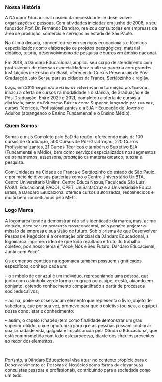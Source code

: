 <div class="card-header mb-5">
<h3 class="card-title">Nossa História</h3>
</div>
        <p>
            A Dândaro Educacional nasceu da necessidade de desenvolver organizações e pessoas.
            Com atividades iniciadas em junho de 2006, o seu fundador Prof. Dr. Fernando Dandaro, realizou consultorias em empresas da área de produção, comércio e serviços no estado de São Paulo.</p>
        <p>
            Na última década, concentrou-se em serviços educacionais e técnicos especializados como elaboração de projetos pedagógicos, material didático, tutoria, desenvolvimento de pesquisa e outros em âmbito nacional.</p>
        <p>
            Em 2018, a Dândaro Educacional, ampliou seu corpo de atendimento com profissionais de diversas especialidades e realizou parceria com grandes Instituições de Ensino do Brasil, oferecendo Cursos Presenciais de Pós-Graduação Lato Sensu para as cidades de Franca, Sertãozinho e região.</p>
        <p>
            Logo, em 2019 seguindo a visão de referência na formação profissional, iniciou a oferta de cursos na modalidade a distância, de Graduação e de Pós-Graduação. Entre 2020 e 2021, completou a oferta de cursos a distância, tanto da Educação Básica como Superior, lançando por sua vez, cursos Técnicos, Profissionalizantes e a EJA - Educação de Jovens e Adultos (abrangendo o Ensino Fundamental e o Ensino Médio).
        </p>
    </div>
    <div class="card-header mb-5">
        <h3 class="card-title">Quem Somos</h3>
    </div>
    <div class="card-body">
        <p>
            Somos o mais Completo polo EaD da região, oferecendo mais de 100 cursos de Graduação, 500 Cursos de Pós-Graduação, 220 Cursos Profissionalizantes, 21 Cursos Técnicos e também o Supletivo EJA (Fundamental e Médio), bem como serviços especializados nos segmentos de treinamentos, assessoria, produção de material didático, tutoria e pesquisa.</p>
	<p>
            Com Unidades na Cidade de Franca e Sertãozinho do estado de São Paulo, e por meio de diversas parcerias como o Centro Universitário UniBTA, Centro Universitário Unilins, Centro Educa Nexus, Faculdade São Luís, FASUL Educacional, FACOL, CPET, UniSantaCruz e a Universidade Educa Brasil, a Dândaro Educacional oferece cursos autorizados, reconhecidos e muito bem conceituados pelo MEC.</p>
    </div>
    <div class="card-header mb-5">
        <h3 class="card-title">Logo Marca</h3>
    </div>
    <div class="card-body">
        <p>
            A logomarca tende a demonstrar não só a identidade da marca, mas, acima de tudo, deve ser um processo
            transcendental, pois permite projetar a missão da empresa e sua visão de futuro.
            Sob o prisma de que Desenvolver Pessoas e Negócios é a orientação principal da Dândaro Educacional, a
            logomarca imprime a idea de que todo resultado é fruto do trabalho coletivo, pois nosso lema é "Você, Nós e
            Seu Futuro. Dandaro Educacional, Junto com Você".</p>
        <p>
            Os elementos contidos na logomarca também possuem significados específicos, conheça cada um:
        </p>       
        <p>
            – o símbolo de cor azul é um indivíduo, representando uma pessoa, que junto com o símbolo verde forma
            um grupo ou equipe, e está, atuando em conjunto, obtendo conhecimento compartilhado a partir de
            processos socioeducativos;</p>
        <p>
            – acima, pode-se observar um elemento que representa o livro, objeto de sabedoria, que por sua vez,
            promove para que o coletivo (ou seja, a equipe) possa conquistar o conhecimento;</p>
        <p>
            – assim, o capelo (chapéu) tem como finalidade demonstrar um grau superior obtido,
            o que oportuniza para que as pessoas possam continuar sua jornada de vida, galgada e
            impulsionada pela Dândaro Educacional, que está comprometida com todo este processo,
            diante dos círculos presentes ao redor dos elementos.
        </p>
        <br>
        <p>
            Portanto, a Dândaro Educacional visa atuar no contexto propício para o Desenvolvimento de Pessoas
            e Negócios como forma de elevar suas conquistas pessoas e profissionais, contribuindo para a
            sociedade como um todo.</p>
